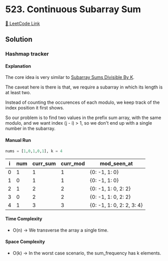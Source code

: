# 523. Continuous Subarray Sum

[🔗 LeetCode Link](https://leetcode.com/problems/continuous-subarray-sum/description/)

## Solution

### Hashmap tracker

#### Explanation

The core idea is very similar to [Subarray Sums Divisible By K](../0974_subarray-sums-divisible-by-k/).

The caveat here is there is that, we require a subarray in which its length is at least two.

Instead of counting the occurences of each modulo,
we keep track of the index position it first shows.

So our problem is to find two values in the prefix sum array,
with the same modulo,
and we want index (j - i) > 1,
so we don't end up with a single number in the subarray.

#### Manual Run

```python
nums = [1,0,1,0,1], k = 4
```

i | num | curr_sum | curr_mod | mod_seen_at
--- | --- | --- | --- | ---
0 | 1 | 1 | 1 | {0: -1, 1: 0}
1 | 0 | 1 | 1 | {0: -1, 1: 0}
2 | 1 | 2 | 2 | {0: -1, 1: 0, 2: 2}
3 | 0 | 2 | 2 | {0: -1, 1: 0, 2: 2}
4 | 1 | 3 | 3 | {0: -1, 1: 0, 2: 2, 3: 4}

#### Time Complexity

- O(n) -> We transverse the array a single time.

#### Space Complexity

- O(k) -> In the worst case scenario, the sum_frequency has k elements.
